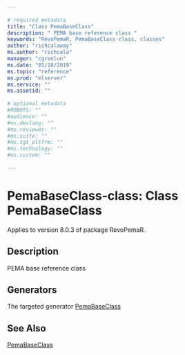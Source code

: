 ```yaml
--- 
 
# required metadata 
title: "Class PemaBaseClass" 
description: " PEMA base reference class " 
keywords: "RevoPemaR, PemaBaseClass-class, classes" 
author: "richcalaway"
ms.author: "richcala" 
manager: "cgronlun" 
ms.date: "01/18/2019" 
ms.topic: "reference" 
ms.prod: "mlserver" 
ms.service: "" 
ms.assetid: "" 
 
# optional metadata 
#ROBOTS: "" 
#audience: "" 
#ms.devlang: "" 
#ms.reviewer: "" 
#ms.suite: "" 
#ms.tgt_pltfrm: "" 
#ms.technology: "" 
#ms.custom: "" 
 
--- 
```

 
 
 
 # PemaBaseClass-class: Class PemaBaseClass

 Applies to version 8.0.3 of package RevoPemaR.
 
 ## Description
 
PEMA base reference class
 
 
 ## Generators 

 
The targeted generator [PemaBaseClass](pemabaseclass.md)
 
 

 
 
 
 ## See Also
 
[PemaBaseClass](pemabaseclass.md)
   
 
